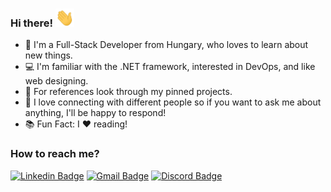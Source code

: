 ### Hi there! <img src="wave.gif" alt="hello" width="30"/>

- 🌱 I'm a Full-Stack Developer from Hungary, who loves to learn about new things.
- 💻 I'm familiar with the .NET framework, interested in DevOps, and like web designing.
- 📂 For references look through my pinned projects.
- 🔗 I love connecting with different people so if you want to ask me about anything, I'll be happy to respond!
- 📚 Fun Fact: I ❤️ reading!

### How to reach me?
[![Linkedin Badge](https://img.shields.io/badge/-viktordienes-blue?style=flat-square&logo=Linkedin&logoColor=white)](https://www.linkedin.com/in/viktor-dienes/)
[![Gmail Badge](https://img.shields.io/badge/-dienesviktor@gmail.com-d14836?style=flat-square&logo=Gmail&logoColor=white)](mailto:dienesviktor@gmail.com)
[![Discord Badge](https://img.shields.io/badge/-dienesviktor%231143-7289da?style=flat-square&logo=Discord&logoColor=white)](https://discordapp.com/users/415244585581674496)
